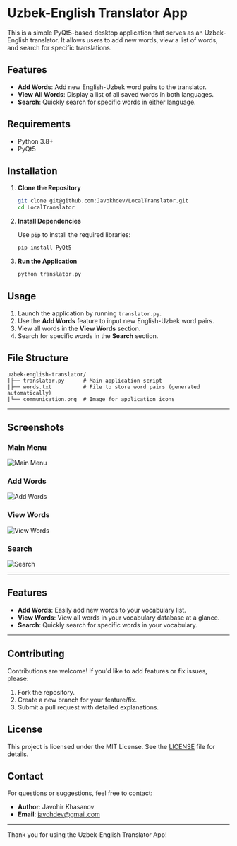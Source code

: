 # Uzbek-English Translator App

This is a simple PyQt5-based desktop application that serves as an Uzbek-English translator. It allows users to add new words, view a list of words, and search for specific translations.

## Features

- **Add Words**: Add new English-Uzbek word pairs to the translator.
- **View All Words**: Display a list of all saved words in both languages.
- **Search**: Quickly search for specific words in either language.

## Requirements

- Python 3.8+
- PyQt5

## Installation

1. **Clone the Repository**

   ```bash
   git clone git@github.com:Javokhdev/LocalTranslator.git
   cd LocalTranslator
   ```

2. **Install Dependencies**

   Use `pip` to install the required libraries:

   ```bash
   pip install PyQt5
   ```

3. **Run the Application**

   ```bash
   python translator.py
   ```

## Usage

1. Launch the application by running `translator.py`.
2. Use the **Add Words** feature to input new English-Uzbek word pairs.
3. View all words in the **View Words** section.
4. Search for specific words in the **Search** section.

## File Structure

```
uzbek-english-translator/
|├── translator.py      # Main application script
|├── words.txt          # File to store word pairs (generated automatically)
|└── communication.ong  # Image for application icons
```

---

## Screenshots

### Main Menu
![Main Menu](https://github.com/user-attachments/assets/0afc60b0-f4cf-4c45-a59d-527e00982149)

### Add Words
![Add Words](https://github.com/user-attachments/assets/3a60a566-dc50-4bdb-88b7-e0acd3842b32)

### View Words
![View Words](https://github.com/user-attachments/assets/007da4cb-a60a-467f-be4d-eb00c8627758)

### Search
![Search](https://github.com/user-attachments/assets/76ef4d16-62c4-43c7-9f14-b80e35f0901e)

---

## Features

- **Add Words**: Easily add new words to your vocabulary list.
- **View Words**: View all words in your vocabulary database at a glance.
- **Search**: Quickly search for specific words in your vocabulary.

---

## Contributing

Contributions are welcome! If you'd like to add features or fix issues, please:

1. Fork the repository.
2. Create a new branch for your feature/fix.
3. Submit a pull request with detailed explanations.

## License

This project is licensed under the MIT License. See the [LICENSE](LICENSE) file for details.

## Contact

For questions or suggestions, feel free to contact:

- **Author**: Javohir Khasanov
- **Email**: [javohdev@gmail.com](mailto:javohdev@gmail.com)

---
Thank you for using the Uzbek-English Translator App!


